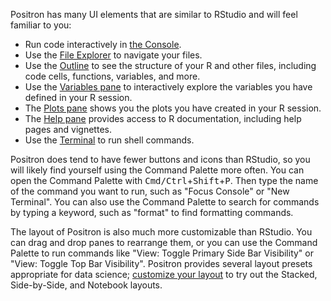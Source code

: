 Positron has many UI elements that are similar to RStudio and will feel familiar to you:

- Run code interactively in [the Console](command:workbench.action.positronConsole.focusConsole).
- Use the [File Explorer](command:workbench.files.action.focusFilesExplorer) to navigate your files.
- Use the [Outline](command:outline.focus) to see the structure of your R and other files, including code cells, functions, variables, and more.
- Use the [Variables pane](command:positronVariables.focus) to interactively explore the variables you have defined in your R session.
- The [Plots pane](command:workbench.panel.positronPlots.focus) shows you the plots you have created in your R session.
- The [Help pane](command:workbench.panel.positronHelp.focus) provides access to R documentation, including help pages and vignettes.
- Use the [Terminal](command:workbench.action.terminal.focus) to run shell commands.

Positron does tend to have fewer buttons and icons than RStudio, so you will likely find yourself using the Command Palette more often. You can open the Command Palette with <kbd>Cmd/Ctrl</kbd>+<kbd>Shift</kbd>+<kbd>P</kbd>. Then type the name of the command you want to run, such as "Focus Console" or "New Terminal". You can also use the Command Palette to search for commands by typing a keyword, such as "format" to find formatting commands.

The layout of Positron is also much more customizable than RStudio. You can drag and drop panes to rearrange them, or you can use the Command Palette to run commands like "View: Toggle Primary Side Bar Visibility" or "View: Toggle Top Bar Visibility". Positron provides several layout presets appropriate for data science; [customize your layout](command:workbench.action.customizeLayout) to try out the Stacked, Side-by-Side, and Notebook layouts.
